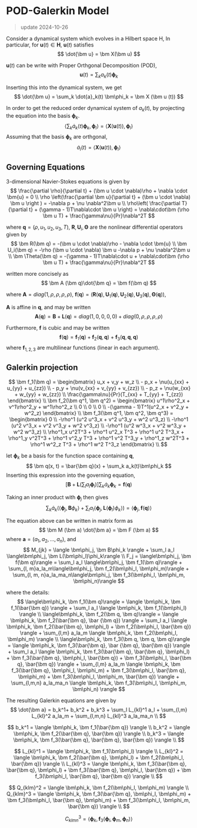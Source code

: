 # POD-Galerkin Model

> update 2024-10-26

Consider a dynamical system which evolves in a Hilbert space H, In particular, for $\bm u(t)\in \bm H$, $\bm u(t)$ satisfies
$$
    \dot{\bm u} = \bm X(\bm u)
$$

$\bm u(t)$ can be write with Proper Orthgonal Decomposition (POD),
$$
    \bm u(t) = \sum_k a_k(t) \bm\phi_k
$$

Inserting this into the dynamical system, we get
$$
    \dot{\bm u} = \sum_k \dot{a}_k(t) \bm\phi_k = \bm X (\bm u (t))
$$

In order to get the reduced order dynamical system of $a_k(t)$, by projecting the equation into the basis $\bm \phi_k$.
$$
    \langle\sum_k \dot{a}_k(t) \bm\phi_k, \bm\phi_l\rangle = \langle\bm X (\bm u (t)), \bm\phi_l\rangle
$$
Assuming that the basis $\bm \phi_k$ are orthgonal, 
$$
    \dot{a}_l(t) = \langle\bm X (\bm u (t)), \bm\phi_l\rangle
$$

## Governing Equations
3-dimensional Navier-Stokes equations is given by
$$
    \frac{\partial \rho}{\partial t} + (\bm u \cdot \nabla)\rho + \nabla \cdot \bm{u} = 0 \\
    \rho \left(\frac{\partial \bm u}{\partial t} + (\bm u \cdot \nabla) \bm u \right ) = -\nabla p + \nu \nabla^2\bm u \\
    \rho\left( \frac{\partial T}{\partial t} + (\gamma - 1)T\nabla\cdot \bm u \right) = \nabla\cdot\bm (\rho \bm u T) + \frac{\gamma\nu}{Pr}\nabla^2T
$$

where $\bm q = (\rho, u_1, u_2, u_3, T)$, $\bm R, \bm U_i, \bm \Theta$ are the nonlinear differential operators given by
$$
    \bm R(\bm q) = -(\bm u \cdot \nabla)\rho - \nabla \cdot \bm{u} \\
    \bm U_i(\bm q) = -\rho (\bm u \cdot \nabla) \bm u -\nabla p + \nu \nabla^2\bm u \\
    \bm \Theta(\bm q) = -(\gamma - 1)T\nabla\cdot u + \nabla\cdot\bm (\rho \bm u T) + \frac{\gamma\nu}{Pr}\nabla^2T
$$

written more concisely as 
$$
    \bm A (\bm q)\dot{\bm q} = \bm f(\bm q)
$$

where $\bm A = diag(1, \rho, \rho, \rho, \rho)$, $\bm f (\bm q) = (\bm R(\bm q), \bm U_1(\bm q), \bm U_2(\bm q), \bm U_3(\bm q), \bm \Theta(\bm q))$, 

$\bm A$ is affine in $\bm q$, and may be written 
$$
    \bm A (\bm q) = \bm B + \bm L (\bm q) = diag(1, 0, 0, 0, 0) + diag(0, \rho, \rho, \rho, \rho)
$$

Furthermore, $\bm f$ is cubic and may be written
$$
    \bm f(\bm q) = \bm f_1(\bm q) + \bm f_2(\bm q, \bm q) + \bm f_3(\bm q, \bm q, \bm q) 
$$
where $\bm f_{1,2,3}$ are multilinear functions (linear in each argument).

## Galerkin projection

$$
    \bm f_1(\bm q) = 
    \begin{bmatrix}
        u_x + v_y + w_z \\
        - p_x + \nu(u_{xx} + u_{yy} + u_{zz}) \\
        - p_y + \nu(v_{xx} + v_{yy} + v_{zz}) \\
        - p_z + \nu(w_{xx} + w_{yy} + w_{zz}) \\
        \frac{\gamma\nu}{Pr}(T_{xx} + T_{yy} + T_{zz})
    \end{bmatrix} \\ 
    \bm f_2(\bm q^1, \bm q^2) = 
    \begin{bmatrix}
        u^1\rho^2_x + v^1\rho^2_y + w^1\rho^2_z \\
        0 \\
        0 \\
        0 \\
        -(\gamma - 1)T^1(u^2_x + v^2_y + w^2_z)
    \end{bmatrix} \\
    \bm f_3(\bm q^1, \bm q^2, \bm q^3) = 
    \begin{bmatrix}
        0 \\
        -\rho^1 (u^2 u^3_x + v^2 u^3_y + w^2 u^3_z) \\
        -\rho^1 (u^2 v^3_x + v^2 v^3_y + w^2 v^3_z) \\
        -\rho^1 (u^2 w^3_x + v^2 w^3_y + w^2 w^3_z) \\
        \rho^1_x u^2T^3 + \rho^1 u^2_x T^3 + \rho^1 u^2 T^3_x + \rho^1_y v^2T^3 + \rho^1 v^2_y T^3 + \rho^1 v^2 T^3_y + \rho^1_z w^2T^3 + \rho^1 w^2_z T^3 + \rho^1 w^2 T^3_z
    \end{bmatrix} \\
$$

let $\bm \phi_k$ be a basis for the function space containing $\bm q$, 
$$
    \bm q(x, t) = \bar{\bm q}(x) + \sum_k a_k(t)\bm\phi_k
$$
Inserting this expression into the governing equation,
$$
    \left[\bm B + \bm L\left( \sum_l a_l\bm\phi_l\right)\right] \sum_k\dot{a}_k\bm\phi_k = \bm f (\bm q)
$$

Taking an inner product with $\bm\phi_j$ then gives
$$
    \sum_k \dot{a}_k\left( \langle\bm\phi_j, \bm B\phi_k\rangle + \sum_l a_l \langle\bm\phi_j, \bm L(\bm\phi_l)\phi_k\rangle \right) = \langle\bm\phi_j, \bm f(\bm q)\rangle
$$

The equation above can be written in matrix form as
$$
    \bm M (\bm a) \dot{\bm a} = \bm F (\bm a)
$$
where $\bm a = (a_1, a_2, ..., a_n)$, and
$$
    M_{jk} = \langle \bm\phi_j, \bm B\phi_k \rangle + \sum_l a_l \langle\bm\phi_j, \bm L(\bm\phi_l)\phi_k\rangle \\
    F_j = \langle\bm\phi_j, \bm f(\bm q)\rangle = \sum_l a_l \langle\bm\phi_j, \bm f_1(\bm q)\rangle + \sum_{l, m}a_la_m\langle\bm\phi_j, \bm f_2(\bm\phi_l, \bm\phi_m)\rangle + \sum_{l, m, n}a_la_ma_n\langle\bm\phi_j, \bm f_3(\bm\phi_l, \bm\phi_m, \bm\phi_n)\rangle
$$

where the details:
$$
    \langle\bm\phi_k, \bm f_1(\bm q)\rangle = \langle \bm\phi_k, \bm f_1(\bar{\bm q}) \rangle + \sum_l a_l \langle \bm\phi_k, \bm f_1(\bm\phi_l) \rangle \\
    \langle\bm\phi_k, \bm f_2(\bm q, \bm q)\rangle = \langle \bm\phi_k, \bm f_2(\bar{\bm q}, \bar {\bm q}) \rangle + \sum_l a_l \langle \bm\phi_k, \bm f_2(\bar{\bm q}, \bm\phi_l) + \bm f_2(\bm\phi_l, \bar{\bm q}) \rangle + \sum_{l,m} a_la_m \langle \bm\phi_k, \bm f_2(\bm\phi_l, \bm\phi_m) \rangle \\
    \langle\bm\phi_k, \bm f_3(\bm q, \bm q, \bm q)\rangle = \langle \bm\phi_k, \bm f_3(\bar{\bm q}, \bar {\bm q}, \bar{\bm q}) \rangle + \sum_l a_l \langle \bm\phi_k, \bm f_3(\bar{\bm q}, \bar{\bm q}, \bm\phi_l) + \bm f_3(\bar{\bm q}, \bm\phi_l, \bar{\bm q}) + \bm f_3(\bm\phi_l, \bar{\bm q}, \bar{\bm q}) \rangle + \sum_{l,m} a_la_m \langle \bm\phi_k, \bm f_3(\bar{\bm q}, \bm\phi_l, \bm\phi_m) + \bm f_3(\bm\phi_l, \bar{\bm q}, \bm\phi_m) + \bm f_3(\bm\phi_l, \bm\phi_m, \bar{\bm q}) \rangle + \sum_{l,m,n} a_la_ma_n \langle \bm\phi_k, \bm f_3(\bm\phi_l, \bm\phi_m, \bm\phi_n) \rangle
$$

The resulting Galerkin equations are given by
$$
    \dot{\bm a} = b_k^1+ b_k^2 + b_k^3 + \sum_l L_{kl}^1 a_l + \sum_{l,m} L_{kl}^2 a_la_m + \sum_{l,m,n} L_{kl}^3 a_la_ma_n \\
$$

$$
    b_k^1 = \langle \bm\phi_k, \bm f_1(\bar{\bm q}) \rangle \\
    b_k^2 = \langle \bm\phi_k, \bm f_2(\bar{\bm q}, \bar{\bm q}) \rangle \\
    b_k^3 = \langle \bm\phi_k, \bm f_3(\bar{\bm q}, \bar{\bm q}, \bar{\bm q}) \rangle \\
$$

$$
    L_{kl}^1 = \langle \bm\phi_k, \bm f_1(\bm\phi_l) \rangle \\
    L_{kl}^2 = \langle \bm\phi_k, \bm f_2(\bar{\bm q}, \bm\phi_l) + \bm f_2(\bm\phi_l, \bar{\bm q}) \rangle \\
    L_{kl}^3 = \langle \bm\phi_k, \bm f_3(\bar{\bm q}, \bar{\bm q}, \bm\phi_l) + \bm f_3(\bar{\bm q}, \bm\phi_l, \bar{\bm q}) + \bm f_3(\bm\phi_l, \bar{\bm q}, \bar{\bm q}) \rangle \\
$$

$$
    Q_{klm}^2 = \langle \bm\phi_k, \bm f_2(\bm\phi_l, \bm\phi_m) \rangle \\
    Q_{klm}^3 = \langle \bm\phi_k, \bm f_3(\bar{\bm q}, \bm\phi_l, \bm\phi_m) + \bm f_3(\bm\phi_l, \bar{\bm q}, \bm\phi_m) + \bm f_3(\bm\phi_l, \bm\phi_m, \bar{\bm q}) \rangle \\
$$

$$
    C_{klmn}^3 = \langle \bm\phi_k, \bm f_3(\bm\phi_l, \bm\phi_m, \bm\phi_n) \rangle
$$
